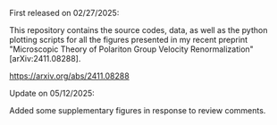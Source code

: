 First released on 02/27/2025:

This repository contains the source codes, data, as well as the python plotting scripts for all the figures presented in my recent preprint "Microscopic Theory of Polariton Group Velocity Renormalization" [arXiv:2411.08288]. 

https://arxiv.org/abs/2411.08288

Update on 05/12/2025:

Added some supplementary figures in response to review comments. 
